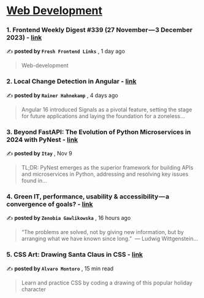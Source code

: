 
<h1><a href=https://medium.com/tag/web-development/recommended target="_blank" rel="noopener noreferrer">Web Development</a></h1>
<h3>1. Frontend Weekly Digest #339 (27 November — 3 December 2023) - <a href=https://medium.com/@frontender-ua/frontend-weekly-digest-339-27-november-3-december-2023-d6a0cec32f53?source=tag_recommended_feed---------0-84----------web_development----------752a0d19_7a2d_4299_98f0_b4c643a1521a------- target="_blank" rel="noopener noreferrer">link</a></h3>

✍️ **posted by `Fresh Frontend Links`** <date> , 1 day ago</date>

<blockquote>Web-development</blockquote>

<h3>2. Local Change Detection in Angular - <a href=https://medium.com/ngconf/local-change-detection-in-angular-410d82b38664?source=tag_recommended_feed---------1-107----------web_development----------752a0d19_7a2d_4299_98f0_b4c643a1521a------- target="_blank" rel="noopener noreferrer">link</a></h3>

✍️ **posted by `Rainer Hahnekamp`** <date> , 4 days ago</date>

<blockquote>Angular 16 introduced Signals as a pivotal feature, setting the stage for future applications and laying the foundation for a zoneless…</blockquote>

<h3>3. Beyond FastAPI: The Evolution of Python Microservices in 2024 with PyNest - <a href=https://medium.com/@itay2803/stop-using-raw-fastapi-this-is-how-microservices-created-with-python-in-2024-a3ffbf57d103?source=tag_recommended_feed---------2-85----------web_development----------752a0d19_7a2d_4299_98f0_b4c643a1521a------- target="_blank" rel="noopener noreferrer">link</a></h3>

✍️ **posted by `Itay`** <date> , Nov 9</date>

<blockquote>TL;DR: PyNest emerges as the superior framework for building APIs and microservices in Python, addressing and resolving key issues found in…</blockquote>

<h3>4. Green IT, performance, usability & accessibility — a convergence of goals? - <a href=https://medium.com/ecovadis-engineering/green-it-performance-usability-accessibility-a-convergence-of-goals-696dc9d81de5?source=tag_recommended_feed---------3-84----------web_development----------752a0d19_7a2d_4299_98f0_b4c643a1521a------- target="_blank" rel="noopener noreferrer">link</a></h3>

✍️ **posted by `Zenobia Gawlikowska`** <date> , 16 hours ago</date>

<blockquote>“The problems are solved, not by giving new information, but by arranging what we have known since long.” 
― Ludwig Wittgenstein…</blockquote>

<h3>5. CSS Art: Drawing Santa Claus in CSS - <a href=https://medium.com/gitconnected/css-art-drawing-santa-claus-in-css-1f27a764d43f?source=tag_recommended_feed---------4-107----------web_development----------752a0d19_7a2d_4299_98f0_b4c643a1521a------- target="_blank" rel="noopener noreferrer">link</a></h3>

✍️ **posted by `Alvaro Montoro`** <date> , 15 min read</date>

<blockquote>Learn and practice CSS by coding a drawing of this popular holiday character</blockquote>

